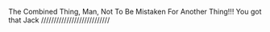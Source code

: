 The Combined Thing, Man, Not To Be Mistaken For Another Thing!!! You got that Jack ///////////////////////////

